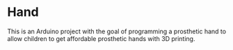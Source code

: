 # Hand
This is an Arduino project with the goal of programming a prosthetic hand to allow children to get affordable prosthetic hands with 3D printing.
